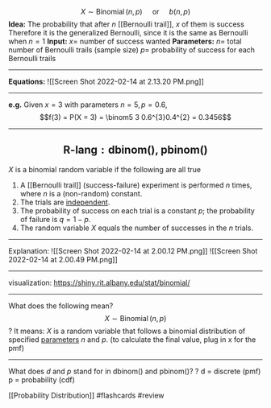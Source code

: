 $$X \sim \operatorname{Binomial}(n, p) \ \ \ \ \ \text{or} \ \ \ \ \ b(n, p)$$
**Idea:**
The probability that after $n$ [[Bernoulli trail]], $x$ of them is success
Therefore it is the generalized Bernoulli, since it is the same as Bernoulli when $n = 1$ 
**Input:** 
$x =$ number of success wanted
**Parameters:** 
$n =$ total number of Bernoulli trails (sample size)
$p =$ probability of success for each Bernoulli trails

---
**Equations:**
![[Screen Shot 2022-02-14 at 2.13.20 PM.png]]

---
**e.g.** Given $x = 3$ with parameters $n = 5, p = 0.6$, $$f(3) = P(X = 3) = \binom5 3 0.6^{3}0.4^{2} = 0.3456$$

---
$$\text{R-lang} : \text{dbinom(), 
pbinom()}$$
---

$X$ is a binomial random variable if the following are all true

1. A [[Bernoulli trail]] (success-failure) experiment is performed $n$ times, where $n$ is a (non-random) constant.
2. The trials are <u>independent</u>.
3. The probability of success on each trial is a constant $p$; the probability of failure is $q=1-p$.
4. The random variable $X$ equals the number of successes in the $n$ trials.

---
Explanation:
![[Screen Shot 2022-02-14 at 2.00.12 PM.png]]
![[Screen Shot 2022-02-14 at 2.00.49 PM.png]]



---
visualization: https://shiny.rit.albany.edu/stat/binomial/


---
What does the following mean?
$$X \sim \operatorname{Binomial}(n, p) $$
?
It means: $X$ is a random variable that follows a binomial distribution of specified <u>parameters</u> $n$ and $p$. (to calculate the final value, plug in x for the pmf)


---
What does $d$ and $p$ stand for in dbinom() and pbinom()?
?
d = discrete (pmf)
p = probability (cdf)

[[Probability Distribution]]
#flashcards 
#review 


